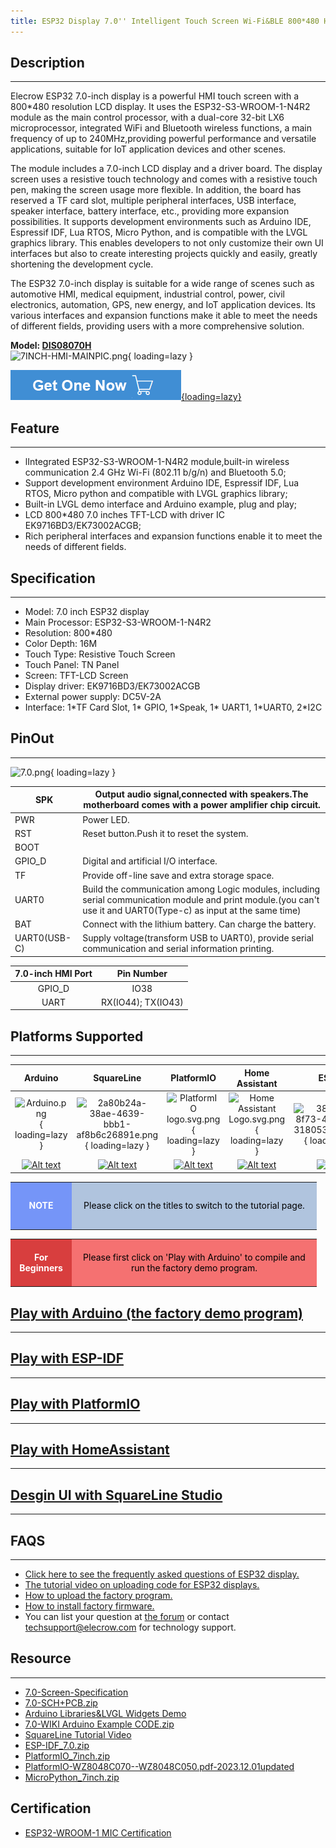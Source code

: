 ```yaml
---
title: ESP32 Display 7.0'' Intelligent Touch Screen Wi-Fi&BLE 800*480 HMI Display
---
```


## Description
-----------

Elecrow ESP32 7.0-inch display is a powerful HMI touch screen with a 800\*480 resolution LCD display. It uses the ESP32-S3-WROOM-1-N4R2 module as the main control processor, with a dual-core 32-bit LX6 microprocessor, integrated WiFi and Bluetooth wireless functions, a main frequency of up to 240MHz,providing powerful performance and versatile applications, suitable for IoT application devices and other scenes.

The module includes a 7.0-inch LCD display and a driver board. The display screen uses a resistive touch technology and comes with a resistive touch pen, making the screen usage more flexible. In addition, the board has reserved a TF card slot, multiple peripheral interfaces, USB interface, speaker interface, battery interface, etc., providing more expansion possibilities. It supports development environments such as Arduino IDE, Espressif IDF, Lua RTOS, Micro Python, and is compatible with the LVGL graphics library. This enables developers to not only customize their own UI interfaces but also to create interesting projects quickly and easily, greatly shortening the development cycle.

The ESP32 7.0-inch display is suitable for a wide range of scenes such as automotive HMI, medical equipment, industrial control, power, civil electronics, automation, GPS, new energy, and IoT application devices. Its various interfaces and expansion functions make it able to meet the needs of different fields, providing users with a more comprehensive solution.

**Model: [DIS08070H](https://www.elecrow.com/esp32-display-7-inch-hmi-display-rgb-tft-lcd-touch-screen-support-lvgl.html)**   
![7INCH-HMI-MAINPIC.png](https://wiki.elecrow.com/images/thumb/f/f0/7INCH-HMI-MAINPIC.png/400px-7INCH-HMI-MAINPIC.png){ loading=lazy }

[![Alt text](./assets/images/Get_one_now.png){loading=lazy}](https://www.elecrow.com/esp32-display-7-inch-hmi-display-rgb-tft-lcd-touch-screen-support-lvgl.html "Title text")

## Feature
-------

- lIntegrated ESP32-S3-WROOM-1-N4R2 module,built-in wireless communication 2.4 GHz Wi-Fi (802.11 b/g/n) and Bluetooth 5.0;
- Support development environment Arduino IDE, Espressif IDF, Lua RTOS, Micro python and compatible with LVGL graphics library;
- Built-in LVGL demo interface and Arduino example, plug and play;
- LCD 800\*480 7.0 inches TFT-LCD with driver IC EK9716BD3/EK73002ACGB;
- Rich peripheral interfaces and expansion functions enable it to meet the needs of different fields.

## Specification
-------------

- Model: 7.0 inch ESP32 display
- Main Processor: ESP32-S3-WROOM-1-N4R2
- Resolution: 800\*480
- Color Depth: 16M
- Touch Type: Resistive Touch Screen
- Touch Panel: TN Panel
- Screen: TFT-LCD Screen
- Display driver: EK9716BD3/EK73002ACGB
- External power supply: DC5V-2A
- Interface: 1\*TF Card Slot, 1\* GPIO, 1\*Speak, 1\* UART1, 1\*UART0, 2\*I2C

## PinOut
------

![7.0.png](https://wiki.elecrow.com/images/thumb/b/ba/7.0.png/600px-7.0.png){ loading=lazy }

| SPK | Output audio signal,connected with speakers.The motherboard comes with a power amplifier chip circuit. |
|---|---|
| PWR | Power LED. |
| RST | Reset button.Push it to reset the system. |
| BOOT |  |
| GPIO\_D | Digital and artificial I/O interface. |
| TF | Provide off-line save and extra storage space. |
| UART0 | Build the communication among Logic modules, including serial communication module and print module.(you can't use it and UART0(Type-c) as input at the same time) |
| BAT | Connect with the lithium battery. Can charge the battery. |
| UART0(USB-C) | Supply voltage(transform USB to UART0), provide serial communication and serial information printing. |

| **7.0-inch HMI Port** | **Pin Number** |
|:-:|:-:|
| GPIO\_D | IO38 |
| UART | RX(IO44); TX(IO43) |

## Platforms Supported
-------------------

| **Arduino** | **SquareLine** | **PlatformIO** | **Home Assistant** | **ESP-IDF** | **MicroPython** |
|:-:|:-:|:-:|:-:|:-:|:-:|
| ![Arduino.png](https://wiki.elecrow.com/images/thumb/6/63/Arduino.png/150px-Arduino.png){ loading=lazy } | ![2a80b24a-38ae-4639-bbb1-af8b6c26891e.png](https://wiki.elecrow.com/images/thumb/9/9b/2a80b24a-38ae-4639-bbb1-af8b6c26891e.png/150px-2a80b24a-38ae-4639-bbb1-af8b6c26891e.png){ loading=lazy } | ![PlatformIO logo.svg.png](https://wiki.elecrow.com/images/thumb/8/82/PlatformIO_logo.svg.png/150px-PlatformIO_logo.svg.png){ loading=lazy } | ![Home Assistant Logo.svg.png](https://wiki.elecrow.com/images/thumb/0/08/Home_Assistant_Logo.svg.png/150px-Home_Assistant_Logo.svg.png){ loading=lazy } | ![38b1d992-8f73-42bb-a922-318053d9042a.png](https://wiki.elecrow.com/images/thumb/5/5c/38b1d992-8f73-42bb-a922-318053d9042a.png/150px-38b1d992-8f73-42bb-a922-318053d9042a.png){ loading=lazy } | ![MicroPython new logo.svg.png](https://wiki.elecrow.com/images/thumb/c/c9/MicroPython_new_logo.svg.png/150px-MicroPython_new_logo.svg.png){ loading=lazy } |
| [![Alt text](https://wiki.elecrow.com/images/thumb/9/93/GetStarted.png/150px-GetStarted.png)](./ESP32_Display_7.0-inch_HMI_Arduino_Tutorial.md "Title text") | [![Alt text](https://wiki.elecrow.com/images/thumb/9/93/GetStarted.png/150px-GetStarted.png)](https://www.youtube.com/watch?v=TcWvxw61U_w "Title text") | [![Alt text](https://wiki.elecrow.com/images/thumb/9/93/GetStarted.png/150px-GetStarted.png)](https://www.elecrow.com/wiki/images/5/5b/Tutorial-WZ8048C070.pdf "Title text") | [![Alt text](https://wiki.elecrow.com/images/thumb/9/93/GetStarted.png/150px-GetStarted.png)](https://www.elecrow.com/download/product/ESP32_Display/7.0inch/HomeAssistant_7.0.zip "Title text") | [![Alt text](https://wiki.elecrow.com/images/thumb/9/93/GetStarted.png/150px-GetStarted.png)](https://www.elecrow.com/download/product/ESP32_Display/7.0inch/ESP-IDF_7.0.zip "Title text") | [![Alt text](https://wiki.elecrow.com/images/thumb/9/93/GetStarted.png/150px-GetStarted.png)](https://wiki.elecrow.com/images/9/9e/MicroPython_7inch.zip "Title text") |

<table>
    <tbody>
        <tr>
            <td style="text-align: center;height:5em;width:6em;background:#7595F8;color:white"><b>NOTE</b></td>
            <td style="text-align: center;background:#B0C4DE;color:black;width:27em">Please click on the titles to switch to the tutorial page.</td>
        </tr>
    </tbody>
</table>

<table>
    <tbody>
        <tr>
            <td style="text-align: center;height:5em;width:6em;background:#D83E3E;color:white"><b>For Beginners</b></td>
            <td style="text-align: center;background:#F57171;color:black;width:27em">Please first click on 'Play with Arduino' to compile and run the factory demo program.</td>
        </tr>
    </tbody>
</table>

## [Play with Arduino (the factory demo program)](./ESP32_Display_7.0-inch_HMI_Arduino_Tutorial.md)
----------------------------------------------------------------------------------------------------------------------------------------

## [Play with ESP-IDF](https://www.elecrow.com/download/product/ESP32_Display/7.0inch/ESP-IDF_7.0.zip)
---------------------------------------------------------------------------------------------------

## [Play with PlatformIO](https://www.elecrow.com/wiki/images/5/5b/Tutorial-WZ8048C070.pdf)
----------------------------------------------------------------------------------------

## [Play with HomeAssistant](https://www.elecrow.com/download/product/ESP32_Display/7.0inch/HomeAssistant_7.0.zip)
---------------------------------------------------------------------------------------------------------------

## [Desgin UI with SquareLine Studio](https://www.youtube.com/watch?v=TcWvxw61U_w)
-------------------------------------------------------------------------------

## FAQS
----

- [Click here to see the frequently asked questions of ESP32 display.](https://forum.elecrow.com/discussion/492/esp-terminal-esp32-hmi-display-faqs)
- [The tutorial video on uploading code for ESP32 displays.](https://www.youtube.com/watch?v=iKJesBu_cg4)
- [How to upload the factory program.](https://forum.elecrow.com/discussion/495/how-to-upload-the-esp32-display-factory-program-by-arduino-ide)
- [How to install factory firmware.](https://forum.elecrow.com/discussion/510/how-to-install-the-factory-demo-firmware-with-flash-download-tool/p1?new=1)
- You can list your question at [the forum](https://forum.elecrow.com/) or contact techsupport@elecrow.com for technology support.

## Resource
--------

- [7.0-Screen-Specification](https://wiki.elecrow.com/images/b/b2/LI0704122Z_800480-RGB_SPEC.pdf)
- [7.0-SCH+PCB.zip](https://wiki.elecrow.com/images/2/2b/DIS08070H-SCH%2BPCB.zip)
- [Arduino Libraries&amp;LVGL Widgets Demo](https://www.elecrow.com/download/product/ESP32_Display/7.0inch/Arduino_7inch.zip)
- [7.0-WIKI Arduino Example CODE.zip](https://www.elecrow.com/wiki/images/3/3f/7.0-WIKI%E7%A8%8B%E5%BA%8F.zip)
- [SquareLine Tutorial Video](https://www.youtube.com/watch?v=TcWvxw61U_w)
- [ESP-IDF\_7.0.zip](https://www.elecrow.com/download/product/ESP32_Display/7.0inch/ESP-IDF_7.0.zip)
- [PlatformIO\_7inch.zip](https://www.elecrow.com/download/product/ESP32_Display/7.0inch/PlatformIO_7inch.zip)
- [PlatformIO-WZ8048C070--WZ8048C050.pdf-2023.12.01updated](https://www.elecrow.com/wiki/images/a/a8/PlatformIO-WZ8048C070--WZ8048C050.pdf)
- [MicroPython\_7inch.zip](https://wiki.elecrow.com/images/9/9e/MicroPython_7inch.zip)

## Certification

- [ESP32-WROOM-1 MIC Certification](https://wiki.elecrow.com/images/3/3f/ESP32-S3-WROOM-1_MIC_Certification.pdf)